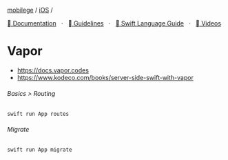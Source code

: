 [mobilege](https://github.com/mobilege/mobilege.github.io/blob/master/README.md) / 
[iOS](https://github.com/mobilege/ios-development/blob/master/README.md) / 

[ Documentation](https://developer.apple.com/documentation/)
&nbsp; · &nbsp; [ Guidelines](https://developer.apple.com/app-store/guidelines/)
&nbsp; · &nbsp; [ Swift Language Guide](https://docs.swift.org/swift-book/LanguageGuide/TheBasics.html)
&nbsp; · &nbsp; [ Videos](https://developer.apple.com/videos/)

# Vapor

- https://docs.vapor.codes
- https://www.kodeco.com/books/server-side-swift-with-vapor

###### Basics > Routing

```
swift run App routes
```

###### Migrate
```
swift run App migrate
```
